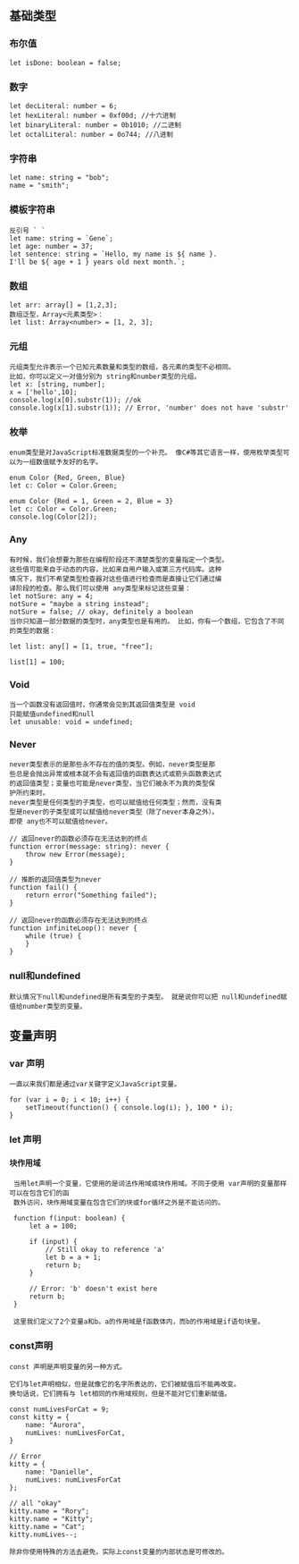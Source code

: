 ## 基础类型
### 布尔值
	let isDone: boolean = false;
### 数字
	let decLiteral: number = 6;
	let hexLiteral: number = 0xf00d; //十六进制
	let binaryLiteral: number = 0b1010; //二进制
	let octalLiteral: number = 0o744; //八进制
### 字符串
	let name: string = "bob";
	name = "smith";
### 模板字符串
	反引号 ` `
	let name: string = `Gene`;
	let age: number = 37;
	let sentence: string = `Hello, my name is ${ name }.
	I'll be ${ age + 1 } years old next month.`;
### 数组
	let arr: array[] = [1,2,3];
	数组泛型，Array<元素类型>：
	let list: Array<number> = [1, 2, 3];
### 元组
	元组类型允许表示一个已知元素数量和类型的数组，各元素的类型不必相同。 
	比如，你可以定义一对值分别为 string和number类型的元组。
	let x: [string, number];
	x = ['hello',10];
	console.log(x[0].substr(1)); //ok
	console.log(x[1].substr(1)); // Error, 'number' does not have 'substr'
### 枚举
	enum类型是对JavaScript标准数据类型的一个补充。 像C#等其它语言一样，使用枚举类型可以为一组数值赋予友好的名字。
	
	enum Color {Red, Green, Blue}
	let c: Color = Color.Green;
	
	enum Color {Red = 1, Green = 2, Blue = 3}
	let c: Color = Color.Green;
	console.log(Color[2]);
### Any
	有时候，我们会想要为那些在编程阶段还不清楚类型的变量指定一个类型。 
	这些值可能来自于动态的内容，比如来自用户输入或第三方代码库。这种
	情况下，我们不希望类型检查器对这些值进行检查而是直接让它们通过编
	译阶段的检查。那么我们可以使用 any类型来标记这些变量：
	let notSure: any = 4;
	notSure = "maybe a string instead";
	notSure = false; // okay, definitely a boolean
	当你只知道一部分数据的类型时，any类型也是有用的。 比如，你有一个数组，它包含了不同的类型的数据：
	
	let list: any[] = [1, true, "free"];
	
	list[1] = 100;
### Void
	当一个函数没有返回值时，你通常会见到其返回值类型是 void
	只能赋值undefined和null
	let unusable: void = undefined;
### Never
	never类型表示的是那些永不存在的值的类型。例如，never类型是那
	些总是会抛出异常或根本就不会有返回值的函数表达式或箭头函数表达式
	的返回值类型；变量也可能是never类型，当它们被永不为真的类型保
	护所约束时。
	never类型是任何类型的子类型，也可以赋值给任何类型；然而，没有类
	型是never的子类型或可以赋值给never类型（除了never本身之外）。 
	即使 any也不可以赋值给never。
	
	// 返回never的函数必须存在无法达到的终点
	function error(message: string): never {
	    throw new Error(message);
	}
	
	// 推断的返回值类型为never
	function fail() {
	    return error("Something failed");
	}
	
	// 返回never的函数必须存在无法达到的终点
	function infiniteLoop(): never {
	    while (true) {
	    }
	}
### null和undefined
	默认情况下null和undefined是所有类型的子类型。 就是说你可以把 null和undefined赋值给number类型的变量。
## 变量声明
### var 声明
	一直以来我们都是通过var关键字定义JavaScript变量。

	for (var i = 0; i < 10; i++) {
		setTimeout(function() { console.log(i); }, 100 * i);
	}
	
### let 声明
#### 块作用域
	 当用let声明一个变量，它使用的是词法作用域或块作用域。不同于使用 var声明的变量那样可以在包含它们的函
	 数外访问，块作用域变量在包含它们的块或for循环之外是不能访问的。
	 
	 function f(input: boolean) {
	     let a = 100;
	
	     if (input) {
	         // Still okay to reference 'a'
	         let b = a + 1;
	         return b;
	     }
	 
	     // Error: 'b' doesn't exist here
	     return b;
	 }
	 
	 这里我们定义了2个变量a和b。a的作用域是f函数体内，而b的作用域是if语句块里。
### const声明
	const 声明是声明变量的另一种方式。

	它们与let声明相似，但是就像它的名字所表达的，它们被赋值后不能再改变。 
	换句话说，它们拥有与 let相同的作用域规则，但是不能对它们重新赋值。
	
	const numLivesForCat = 9;
	const kitty = {
	    name: "Aurora",
	    numLives: numLivesForCat,
	}
	
	// Error
	kitty = {
	    name: "Danielle",
	    numLives: numLivesForCat
	};
	
	// all "okay"
	kitty.name = "Rory";
	kitty.name = "Kitty";
	kitty.name = "Cat";
	kitty.numLives--;
	
	除非你使用特殊的方法去避免，实际上const变量的内部状态是可修改的。 
